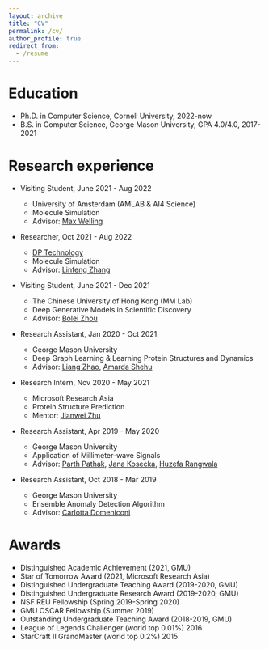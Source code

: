 ```yaml
---
layout: archive
title: "CV"
permalink: /cv/
author_profile: true
redirect_from:
  - /resume
---
```


Education
======
* Ph.D. in Computer Science, Cornell University, 2022-now
* B.S. in Computer Science, George Mason University, GPA 4.0/4.0, 2017-2021

Research experience
======
* Visiting Student, June 2021 - Aug 2022
  * University of Amsterdam (AMLAB & AI4 Science)
  * Molecule Simulation
  * Advisor: [Max Welling](https://staff.fnwi.uva.nl/m.welling/)
  
* Researcher, Oct 2021 - Aug 2022
  * [DP Technology](https://www.dp.tech/)
  * Molecule Simulation
  * Advisor: [Linfeng Zhang](https://scholar.google.com/citations?user=jk7qwmcAAAAJ&hl=zh-CN)

* Visiting Student, June 2021 - Dec 2021
  * The Chinese University of Hong Kong (MM Lab)
  * Deep Generative Models in Scientific Discovery
  * Advisor: [Bolei Zhou](http://bzhou.ie.cuhk.edu.hk/)
  
* Research Assistant, Jan 2020 - Oct 2021
  * George Mason University
  * Deep Graph Learning & Learning Protein Structures and Dynamics
  * Advisor: [Liang Zhao](https://mason.gmu.edu/~lzhao9/), [Amarda Shehu](https://cs.gmu.edu/~ashehu/)

* Research Intern, Nov 2020 - May 2021
  * Microsoft Research Asia
  * Protein Structure Prediction
  * Mentor: [Jianwei Zhu](https://www.microsoft.com/en-us/research/people/jianwzhu/)

* Research Assistant, Apr 2019 - May 2020
  * George Mason University
  * Application of Millimeter-wave Signals
  * Advisor: [Parth Pathak](http://www.phpathak.com/), [Jana Kosecka](https://cs.gmu.edu/~kosecka/), [Huzefa Rangwala](https://cs.gmu.edu/~hrangwal/)
  
* Research Assistant, Oct 2018 - Mar 2019
  * George Mason University
  * Ensemble Anomaly Detection Algorithm
  * Advisor: [Carlotta Domeniconi](https://cs.gmu.edu/~carlotta/)
  
Awards
======
  * Distinguished Academic Achievement (2021, GMU)
  * Star of Tomorrow Award (2021, Microsoft Research Asia)
  * Distinguished Undergraduate Teaching Award (2019-2020, GMU)
  * Distinguished Undergraduate Research Award (2019-2020, GMU)
  * NSF REU Fellowship (Spring 2019-Spring 2020)
  * GMU OSCAR Fellowship (Summer 2019)
  * Outstanding Undergraduate Teaching Award (2018-2019, GMU)
  * League of Legends Challenger (world top 0.01%) 2016
  * StarCraft II GrandMaster (world top 0.2%) 2015

  
<!-- Skills
======
* Programming (Python, Java, C, MySQL, R, C++, Assembly Language, Lisp, Haskell, LaTeX)
* Machine Learning, Data Mining, Deep Learning
* Languages: English, Chinese
   -->



